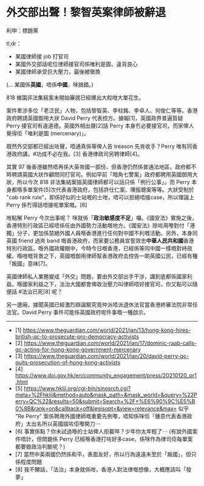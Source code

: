 # 外交部出聲！黎智英案律師被辭退

 利申：標題黨

tl;dr：

- 某國律師接 job 打官司
- 某國外交部話呢位律師接官司係唯利是圖、違背良心
- 某國律師承受巨大壓力，最後被徹換

(... 某國係**英國**，唔係**中國**，咪搞錯。)

818 維園非法集結案未開始審就已經爆出大粒咁大單花生。

案件牽涉多位「老泛民」人物，包括黎智英、李柱銘、李卓人、何俊仁等等。香港政府聘請英國御用大狀 David Perry 代表控方。據報[1]，英國政界普遍質疑 Perry 接官司有違道德。英國外相出聲[2]話 Perry 本身冇必要接官司，而家俾人覺得佢「唯利是圖 (mercenary)」。

既然外交部都已經出咗聲，唔通真係等俾人告 treason 先肯收手？Perry 唯有同香港政府講，#功成不必在我。[3] 香港律政司另聘律師[4]。

其實 97 後香港雖然唔再係大英帝國一部份，但香港仍然係普通法地區，政府都不時聘請英國大狀作顧問同打官司。例如早前「暗角七警案」政府都聘用英國御用大狀，所以今次 818 非法集結案搵英國律師都可以話只係「例行公事」。而 Perry 本身都喺多單案件[5]次代表香港政府，包括許仕仁案、陳振聰案等等。大狀受制於 "cab rank rule"，即係好似的士站嘅的士咁，唔可以拒絕唔接case，所以理論上 Perry 係冇得話唔接呢單案嘅。[6]

咁點解 Perry 今次出事呢？ 咪就係「**政治敏感度不足**」囉。《國安法》實施之後，香港特別行政區已經唔係任由外國勢力活動嘅地方。《國安法》除咗用嚟對付「港獨」分子，更加係禁絕外國人員喺香港進行任何對中國不利嘅活動。另外，本身同英國 friend 過夾 band 嘅香港政府，而家要公務員宣誓效忠**中華人民共和國**香港特別行政區。喺外國政權眼中，今時今日嘅香港，已經係等同中國一樣嘅對峙政權。喺咁嘅背景之下，英國嘅御用律師幫香港政府去控告一啲英國公民，已經有種「叛國」意味[7]。

英國律師私人業務變成「外交」問題，要由外交部出手干涉，講到底都係國家利益。喺國家利益之下，法治大國都會俾政治壓力叫律師唔好接官司，你又點可以隨便話 #法治已死[8] 呢？

另一邊廂，據聞英國已經激烈辯論緊究竟仲派唔派退休法官當香港終審法院非常任法官。David Perry 事件可能係英國政府呢件事嘅一種啟示。

----

- [1] https://www.theguardian.com/world/2021/jan/13/hong-kong-hires-british-qc-to-prosecute-pro-democracy-activists
- [2] https://www.theguardian.com/world/2021/jan/17/dominic-raab-calls-qc-acting-for-hong-kong-government-mercenary
- [3] https://www.theguardian.com/world/2021/jan/20/david-perry-qc-quits-prosecution-of-hong-kong-activists
- [4] https://www.doj.gov.hk/en/community_engagement/press/20210120_pr1.html
- [5] https://www.hklii.org/cgi-bin/sinosrch.cgi?meta=%2Fhklii&method=auto&mask_path=&mask_world=&query=%22Perry+QC%22&results=50&submit=Search+%2F+%E6%90%9C%E5%B0%8B&rank=on&callback=off&legisopt=&view=relevance&max=  似乎 "Re Perry" 案係聘用外國律師嘅重要先例嚟，唔知係咪佢「鍾意代表香港政府」太出名所以英國搵咗佢嚟開刀⋯
- [6] 事實係點？你未試過喺的士站俾人拒載咩？少年你太年輕了⋯ (有說外國案件唔計，但問題係 Perry 已經喺香港打咗好多case，係咪作為律司佢每單案都要做政治判斷呢？)
- [7] 當然中英兩國仍然係和平，表面友好，所以行為遠遠未至於「叛國」，但只係程度問題
- [8] 我不嬲話，「法治」本身就係咁，香港人對法律嘅想像，大概應該叫「發夢」


